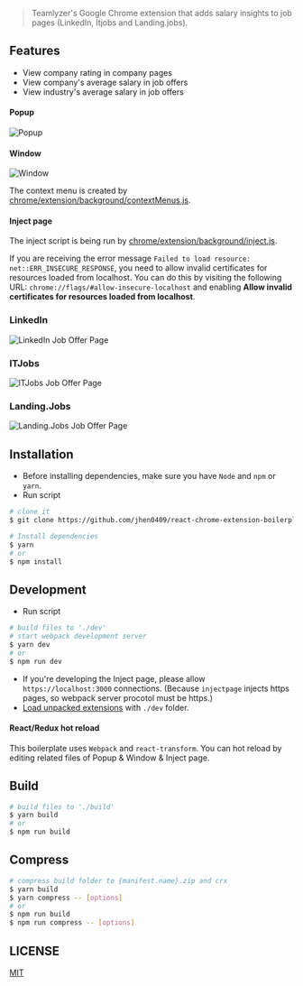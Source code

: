> Teamlyzer's Google Chrome extension that adds salary insights to job pages (LinkedIn, Itjobs and Landing.jobs).

## Features

 - View company rating in company pages
 - View company's average salary in job offers
 - View industry's average salary in job offers

#### Popup

![Popup](https://user-images.githubusercontent.com/10537219/95662989-219b5e00-0b33-11eb-9e65-5e32acb66d07.png)

#### Window

![Window](https://user-images.githubusercontent.com/10537219/95663027-80f96e00-0b33-11eb-9604-265304bfd343.png)

The context menu is created by [chrome/extension/background/contextMenus.js](chrome/extension/background/contextMenus.js).

#### Inject page

The inject script is being run by [chrome/extension/background/inject.js](chrome/extension/background/inject.js).

If you are receiving the error message `Failed to load resource: net::ERR_INSECURE_RESPONSE`, you need to allow invalid certificates for resources loaded from localhost. You can do this by visiting the following URL: `chrome://flags/#allow-insecure-localhost` and enabling **Allow invalid certificates for resources loaded from localhost**.

### LinkedIn

<!--![LinkedIn Company Page](https://user-images.githubusercontent.com/10537219/95663028-85258b80-0b33-11eb-91bf-bebebdef7617.png)-->
![LinkedIn Job Offer Page](https://user-images.githubusercontent.com/10537219/95663175-d6824a80-0b34-11eb-8b21-7fd5134171f8.png)

### ITJobs

<!--![ITJobs Company Page](https://user-images.githubusercontent.com/10537219/95663233-6aecad00-0b35-11eb-9df4-04314dab117e.png)-->
![ITJobs Job Offer Page](https://user-images.githubusercontent.com/10537219/95663244-750eab80-0b35-11eb-9180-b148251e2afc.png)

### Landing.Jobs

<!--![Landing.Jobs Company Page](https://user-images.githubusercontent.com/10537219/95663266-b0a97580-0b35-11eb-80a8-17c056b7780a.png)-->
![Landing.Jobs Job Offer Page](https://user-images.githubusercontent.com/10537219/95663269-c028be80-0b35-11eb-950f-6297eb91f365.png)



## Installation

* Before installing dependencies, make sure you have `Node` and `npm` or `yarn`.
* Run script
```bash
# clone it
$ git clone https://github.com/jhen0409/react-chrome-extension-boilerplate.git

# Install dependencies
$ yarn
# or
$ npm install
```

## Development

* Run script
```bash
# build files to './dev'
# start webpack development server
$ yarn dev
# or
$ npm run dev
```
* If you're developing the Inject page, please allow `https://localhost:3000` connections. (Because `injectpage` injects https pages, so webpack server procotol must be https.)
* [Load unpacked extensions](https://developer.chrome.com/extensions/getstarted#unpacked) with `./dev` folder.

#### React/Redux hot reload

This boilerplate uses `Webpack` and `react-transform`. You can hot reload by editing related files of Popup & Window & Inject page.

## Build

```bash
# build files to './build'
$ yarn build
# or
$ npm run build
```

## Compress

```bash
# compress build folder to {manifest.name}.zip and crx
$ yarn build
$ yarn compress -- [options]
# or
$ npm run build
$ npm run compress -- [options]
```

## LICENSE

[MIT](LICENSE)
